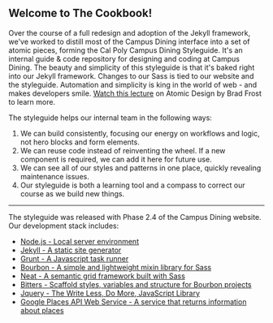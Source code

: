 ## Welcome to The Cookbook!
Over the course of a full redesign and adoption of the Jekyll framework, we've worked to distill most of the Campus Dining interface into a set of atomic pieces, forming the Cal Poly Campus Dining Styleguide. It's an internal guide & code repository for designing and coding at Campus Dining. The beauty and simplicity of this styleguide is that it's baked right into our Jekyll framework. Changes to our Sass is tied to our website and the styleguide. Automation and simplicity is king in the world of web - and makes developers smile. [Watch this lecture](https://vimeo.com/109130093) on Atomic Design by Brad Frost to learn more.

The styleguide helps our internal team in the following ways:
1. We can build consistently, focusing our energy on workflows and logic, not hero blocks and form elements.
2. We can reuse code instead of reinventing the wheel. If a new component is required, we can add it here for future use.
3. We can see all of our styles and patterns in one place, quickly revealing maintenance issues.
4. Our styleguide is both a learning tool and a compass to correct our course as we build new things.
----
The styleguide was released with Phase 2.4 of the Campus Dining website. Our development stack includes:
+ [Node.js - Local server environment](https://nodejs.org/en/)
+ [Jekyll - A static site generator](https://jekyllrb.com/)
+ [Grunt - A Javascript task runner](https://gruntjs.com/)
+ [Bourbon - A simple and lightweight mixin library for Sass](https://www.bourbon.io/)
+ [Neat - A semantic grid framework built with Sass](https://neat.bourbon.io/)
+ [Bitters - Scaffold styles, variables and structure for Bourbon projects](http://bitters.bourbon.io/)
+ [Jquery - The Write Less, Do More, JavaScript Library](https://jquery.com/)
+ [Google Places API Web Service - A service that returns information about places](https://developers.google.com/places/web-service/details)


